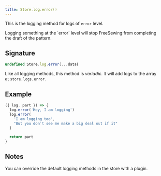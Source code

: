 ```yaml
---
title: Store.log.error()
---
```


This is the logging method for logs of `error` level.


<Note>
Logging something at the `error` level will stop FreeSewing from completing the draft of the pattern.
</Note>

## Signature

```js
undefined Store.log.error(...data)
```

Like all logging methods, this method is _variadic_.
It will add logs to the array at `store.logs.error`.

## Example

```js
({ log, part }) => {
  log.error('Hey, I am logging')
  log.error(
    'I am logging too',
    "But you don't see me make a big deal out if it"
  )
   
  return part
}
```

## Notes

You can override the default logging methods in the store with a plugin.
